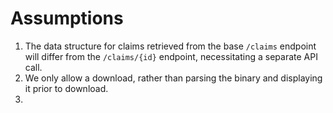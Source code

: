 # Assumptions

1. The data structure for claims retrieved from the base `/claims` endpoint will differ from the `/claims/{id}` endpoint, necessitating a separate API call.
2. We only allow a download, rather than parsing the binary and displaying it prior to download.
3. 
